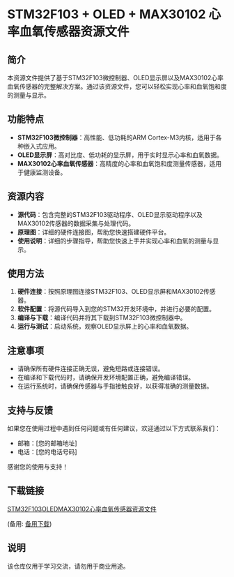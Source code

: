 # STM32F103 + OLED + MAX30102 心率血氧传感器资源文件

## 简介

本资源文件提供了基于STM32F103微控制器、OLED显示屏以及MAX30102心率血氧传感器的完整解决方案。通过该资源文件，您可以轻松实现心率和血氧饱和度的测量与显示。

## 功能特点

- **STM32F103微控制器**：高性能、低功耗的ARM Cortex-M3内核，适用于各种嵌入式应用。
- **OLED显示屏**：高对比度、低功耗的显示屏，用于实时显示心率和血氧数据。
- **MAX30102心率血氧传感器**：高精度的心率和血氧饱和度测量传感器，适用于健康监测设备。

## 资源内容

- **源代码**：包含完整的STM32F103驱动程序、OLED显示驱动程序以及MAX30102传感器的数据采集与处理代码。
- **原理图**：详细的硬件连接图，帮助您快速搭建硬件平台。
- **使用说明**：详细的步骤指导，帮助您快速上手并实现心率和血氧的测量与显示。

## 使用方法

1. **硬件连接**：按照原理图连接STM32F103、OLED显示屏和MAX30102传感器。
2. **软件配置**：将源代码导入到您的STM32开发环境中，并进行必要的配置。
3. **编译与下载**：编译代码并将其下载到STM32F103微控制器中。
4. **运行与测试**：启动系统，观察OLED显示屏上的心率和血氧数据。

## 注意事项

- 请确保所有硬件连接正确无误，避免短路或连接错误。
- 在编译和下载代码时，请确保开发环境配置正确，避免编译错误。
- 在运行系统时，请确保传感器与手指接触良好，以获得准确的测量数据。

## 支持与反馈

如果您在使用过程中遇到任何问题或有任何建议，欢迎通过以下方式联系我们：

- 邮箱：[您的邮箱地址]
- 电话：[您的电话号码]

感谢您的使用与支持！

## 下载链接
[STM32F103OLEDMAX30102心率血氧传感器资源文件](https://pan.quark.cn/s/743c9a7523b5) 

(备用: [备用下载](https://pan.baidu.com/s/1-0ge00MfvytE4xgWZIDSnA?pwd=1234))

## 说明

该仓库仅用于学习交流，请勿用于商业用途。
